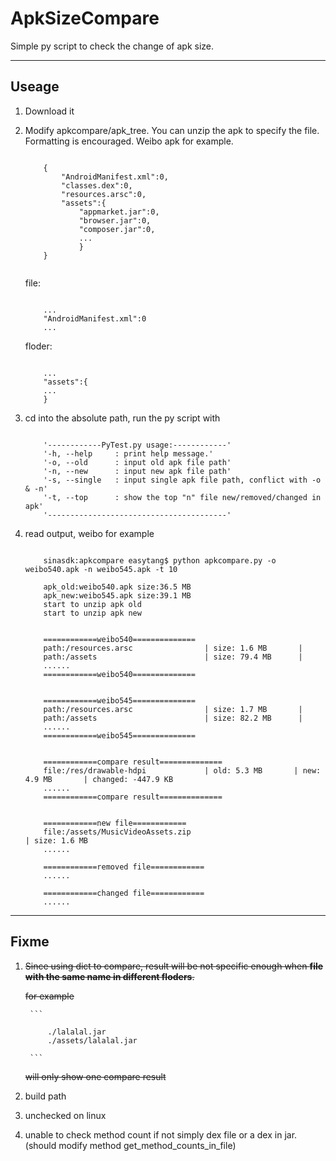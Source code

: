 # ApkSizeCompare
Simple py script to check the change of apk size.

-----
## Useage
1. Download it
2. Modify apkcompare/apk_tree. You can unzip the apk to specify the file. Formatting is encouraged. Weibo apk for example.
    
    ```
    
        {
            "AndroidManifest.xml":0,
            "classes.dex":0,
            "resources.arsc":0,
            "assets":{
                "appmarket.jar":0,
                "browser.jar":0,
                "composer.jar":0,
                ...
                }
        }
        
    ```

    file: 
        
    ```
    
        ...
        "AndroidManifest.xml":0
        ...
    
    ```
        
    floder:
        
    ```
    
        ...
        "assets":{
        ...
        }   

    ```
   
3. cd into the absolute path, run the py script with 
    
    ```
    
        '------------PyTest.py usage:------------'
        '-h, --help     : print help message.'
        '-o, --old      : input old apk file path'
        '-n, --new      : input new apk file path'
        '-s, --single   : input single apk file path, conflict with -o & -n'
        '-t, --top      : show the top "n" file new/removed/changed in apk'
        '----------------------------------------'
 
    ```

4. read output, weibo for example
    
    ```
    
        sinasdk:apkcompare easytang$ python apkcompare.py -o weibo540.apk -n weibo545.apk -t 10
        
        apk_old:weibo540.apk size:36.5 MB
        apk_new:weibo545.apk size:39.1 MB
        start to unzip apk old
        start to unzip apk new
        
        
        ============weibo540==============
        path:/resources.arsc                | size: 1.6 MB       |
        path:/assets                        | size: 79.4 MB      |
        ......
        ============weibo540==============
        
        
        ============weibo545==============
        path:/resources.arsc                | size: 1.7 MB       |
        path:/assets                        | size: 82.2 MB      |
        ......
        ============weibo545==============
        
        
        ============compare result==============
        file:/res/drawable-hdpi             | old: 5.3 MB       | new: 4.9 MB       | changed: -447.9 KB   
        ......
        ============compare result==============
        
        
        ============new file============
        file:/assets/MusicVideoAssets.zip                                 | size: 1.6 MB
        ......
        
        ============removed file============
        ......
                
        ============changed file============
        ......
    
    ```

-----
## Fixme
1. 
    <s> Since using dict to compare, result will be not specific enough when **file with the same name in different floders**. </s>
    
    <s> for example </s>
        
        ```
        
            ./lalalal.jar
            ./assets/lalalal.jar
        
        ```
        
    <s> will only show one compare result </s>
2. build path
3. unchecked on linux
4. unable to check method count if not simply dex file or a dex in jar. (should modify method get_method_counts_in_file)